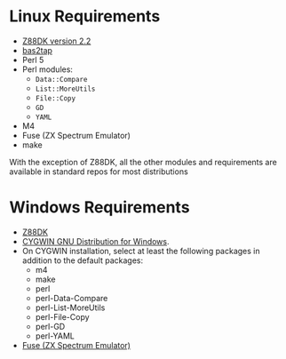 # Linux Requirements

* [Z88DK version 2.2](https://github.com/z88dk/z88dk/wiki)
* [bas2tap](https://github.com/speccyorg/bas2tap)
* Perl 5
* Perl modules:
  * `Data::Compare`
  * `List::MoreUtils`
  * `File::Copy`
  * `GD`
  * `YAML`
* M4
* Fuse (ZX Spectrum Emulator)
* make

With the exception of Z88DK, all the other modules and requirements are available in standard repos for most distributions

# Windows Requirements

* [Z88DK](https://github.com/z88dk/z88dk/wiki)
* [CYGWIN GNU Distribution for Windows](https://cygwin.com/install.html).
* On CYGWIN installation, select at least the following packages in addition to the default packages:
  * m4
  * make
  * perl
  * perl-Data-Compare
  * perl-List-MoreUtils
  * perl-File-Copy
  * perl-GD
  * perl-YAML
* [Fuse (ZX Spectrum Emulator)](https://sourceforge.net/projects/fuse-emulator/files/fuse/)
